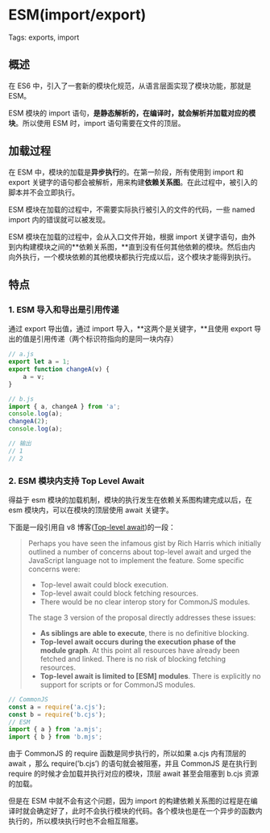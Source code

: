 # ESM(import/export)

Tags: exports, import

## 概述

在 ES6 中，引入了一套新的模块化规范，从语言层面实现了模块功能，那就是 ESM。

ESM 模块的 import 语句，**是静态解析的，在编译时，就会解析并加载对应的模块**。所以使用 ESM 时，import 语句需要在文件的顶层。

## 加载过程

在 ESM 中，模块的加载是**异步执行**的。在第一阶段，所有使用到 import 和 export 关键字的语句都会被解析，用来构建**依赖关系图**。在此过程中，被引入的脚本并不会立即执行。

ESM 模块在加载的过程中，不需要实际执行被引入的文件的代码，一些 named import 内的错误就可以被发现。

ESM 模块在加载的过程中，会从入口文件开始，根据 import 关键字语句，由外到内构建模块之间的**依赖关系图，**直到没有任何其他依赖的模块。然后由内向外执行，一个模块依赖的其他模块都执行完成以后，这个模块才能得到执行。

## 特点

### 1. ESM 导入和导出是引用传递

通过 export 导出值，通过 import 导入，**这两个是关键字，**且使用 export 导出的值是引用传递（两个标识符指向的是同一块内存）

```jsx
// a.js
export let a = 1;
export function changeA(v) {
	a = v;
}

// b.js
import { a, changeA } from 'a';
console.log(a);
changeA(2);
console.log(a);

// 输出
// 1
// 2
```

### 2. ESM 模块内支持 Top Level Await

得益于 esm 模块的加载机制，模块的执行发生在依赖关系图构建完成以后，在 esm 模块内，可以在模块的顶层使用 await 关键字。

下面是一段引用自 v8 博客([Top-level await](https://v8.dev/features/top-level-await))的一段：

> Perhaps you have seen the infamous gist by Rich Harris which initially outlined a number of concerns about top-level await and urged the JavaScript language not to implement the feature. Some specific concerns were:
> 
> - Top-level await could block execution.
> - Top-level await could block fetching resources.
> - There would be no clear interop story for CommonJS modules.
> 
> The stage 3 version of the proposal directly addresses these issues:
> 
> - **As siblings are able to execute**, there is no definitive blocking.
> - **Top-level await occurs during the execution phase of the module graph**. At this point all resources have already been fetched and linked. There is no risk of blocking fetching resources.
> - **Top-level await is limited to [ESM] modules**. There is explicitly no support for scripts or for CommonJS modules.

```jsx
// CommonJS
const a = require('a.cjs');
const b = require('b.cjs');
// ESM
import { a } from 'a.mjs';
import { b } from 'b.mjs';
```

由于 CommonJS 的 require 函数是同步执行的，所以如果 a.cjs 内有顶层的 await ，那么 require(’b.cjs’) 的语句就会被阻塞，并且 CommonJS 是在执行到 require 的时候才会加载并执行对应的模块，顶层 await 甚至会阻塞到 b.cjs 资源的加载。

但是在 ESM 中就不会有这个问题，因为 import 的构建依赖关系图的过程是在编译时就会确定好了，此时不会执行模块的代码。各个模块也是在一个异步的函数内执行的，所以模块执行时也不会相互阻塞。